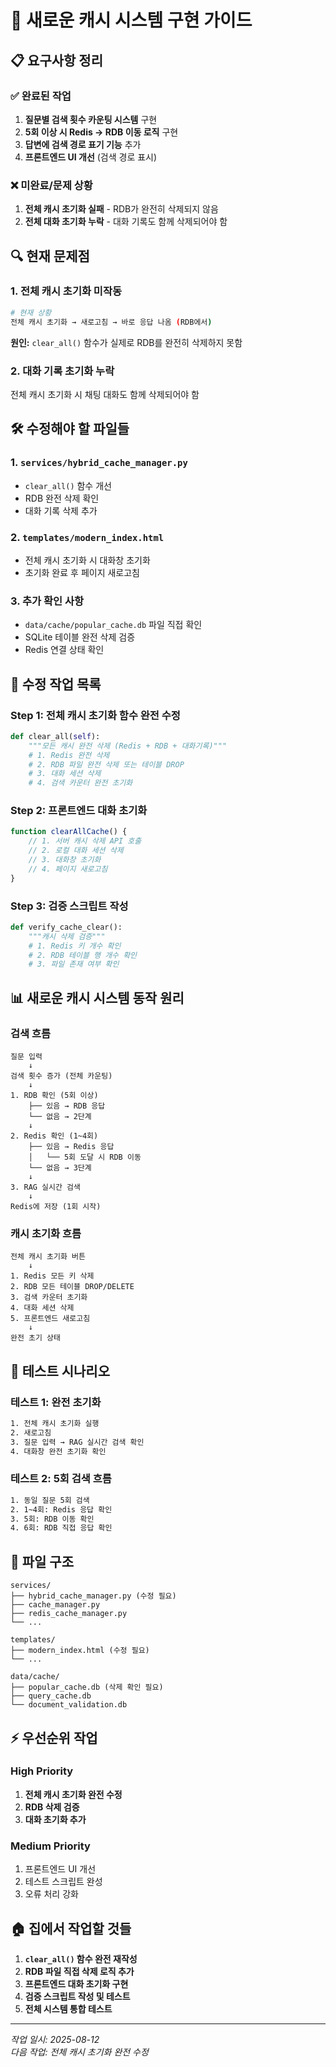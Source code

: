 # 🔧 새로운 캐시 시스템 구현 가이드

## 📋 요구사항 정리

### ✅ 완료된 작업
1. **질문별 검색 횟수 카운팅 시스템** 구현
2. **5회 이상 시 Redis → RDB 이동 로직** 구현  
3. **답변에 검색 경로 표기 기능** 추가
4. **프론트엔드 UI 개선** (검색 경로 표시)

### ❌ 미완료/문제 상황
1. **전체 캐시 초기화 실패** - RDB가 완전히 삭제되지 않음
2. **전체 대화 초기화 누락** - 대화 기록도 함께 삭제되어야 함

## 🔍 현재 문제점

### 1. 전체 캐시 초기화 미작동
```bash
# 현재 상황
전체 캐시 초기화 → 새로고침 → 바로 응답 나옴 (RDB에서)
```

**원인:** `clear_all()` 함수가 실제로 RDB를 완전히 삭제하지 못함

### 2. 대화 기록 초기화 누락
전체 캐시 초기화 시 채팅 대화도 함께 삭제되어야 함

## 🛠️ 수정해야 할 파일들

### 1. `services/hybrid_cache_manager.py`
- `clear_all()` 함수 개선
- RDB 완전 삭제 확인
- 대화 기록 삭제 추가

### 2. `templates/modern_index.html`
- 전체 캐시 초기화 시 대화창 초기화
- 초기화 완료 후 페이지 새로고침

### 3. 추가 확인 사항
- `data/cache/popular_cache.db` 파일 직접 확인
- SQLite 테이블 완전 삭제 검증
- Redis 연결 상태 확인

## 🔨 수정 작업 목록

### Step 1: 전체 캐시 초기화 함수 완전 수정
```python
def clear_all(self):
    """모든 캐시 완전 삭제 (Redis + RDB + 대화기록)"""
    # 1. Redis 완전 삭제
    # 2. RDB 파일 완전 삭제 또는 테이블 DROP
    # 3. 대화 세션 삭제
    # 4. 검색 카운터 완전 초기화
```

### Step 2: 프론트엔드 대화 초기화
```javascript
function clearAllCache() {
    // 1. 서버 캐시 삭제 API 호출
    // 2. 로컬 대화 세션 삭제
    // 3. 대화창 초기화
    // 4. 페이지 새로고침
}
```

### Step 3: 검증 스크립트 작성
```python
def verify_cache_clear():
    """캐시 삭제 검증"""
    # 1. Redis 키 개수 확인
    # 2. RDB 테이블 행 개수 확인  
    # 3. 파일 존재 여부 확인
```

## 📊 새로운 캐시 시스템 동작 원리

### 검색 흐름
```
질문 입력
    ↓
검색 횟수 증가 (전체 카운팅)
    ↓
1. RDB 확인 (5회 이상)
    ├── 있음 → RDB 응답
    └── 없음 → 2단계
    ↓
2. Redis 확인 (1~4회)  
    ├── 있음 → Redis 응답
    │   └── 5회 도달 시 RDB 이동
    └── 없음 → 3단계
    ↓
3. RAG 실시간 검색
    ↓
Redis에 저장 (1회 시작)
```

### 캐시 초기화 흐름
```
전체 캐시 초기화 버튼
    ↓
1. Redis 모든 키 삭제
2. RDB 모든 테이블 DROP/DELETE  
3. 검색 카운터 초기화
4. 대화 세션 삭제
5. 프론트엔드 새로고침
    ↓
완전 초기 상태
```

## 🧪 테스트 시나리오

### 테스트 1: 완전 초기화
```bash
1. 전체 캐시 초기화 실행
2. 새로고침
3. 질문 입력 → RAG 실시간 검색 확인
4. 대화창 완전 초기화 확인
```

### 테스트 2: 5회 검색 흐름
```bash
1. 동일 질문 5회 검색
2. 1~4회: Redis 응답 확인  
3. 5회: RDB 이동 확인
4. 6회: RDB 직접 응답 확인
```

## 💾 파일 구조
```
services/
├── hybrid_cache_manager.py (수정 필요)
├── cache_manager.py
├── redis_cache_manager.py
└── ...

templates/
├── modern_index.html (수정 필요)
└── ...

data/cache/
├── popular_cache.db (삭제 확인 필요)
├── query_cache.db
└── document_validation.db
```

## ⚡ 우선순위 작업

### High Priority
1. **전체 캐시 초기화 완전 수정**
2. **RDB 삭제 검증**
3. **대화 초기화 추가**

### Medium Priority  
1. 프론트엔드 UI 개선
2. 테스트 스크립트 완성
3. 오류 처리 강화

## 🏠 집에서 작업할 것들

1. **`clear_all()` 함수 완전 재작성**
2. **RDB 파일 직접 삭제 로직 추가** 
3. **프론트엔드 대화 초기화 구현**
4. **검증 스크립트 작성 및 테스트**
5. **전체 시스템 통합 테스트**

---

*작업 일시: 2025-08-12*  
*다음 작업: 전체 캐시 초기화 완전 수정*